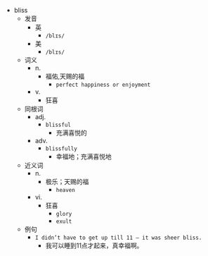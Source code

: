 - bliss
  - 发音
    - 英
      - `/blɪs/`
    - 美
      - `/blɪs/`
  - 词义
    - n.
      - 福佑,天赐的福
        - `perfect happiness or enjoyment`
    - v.
      - 狂喜
  - 同根词
    - adj.
      - `blissful`
        - 充满喜悦的
    - adv.
      - `blissfully`
        - 幸福地；充满喜悦地
  - 近义词
    - n.
      - 极乐；天赐的福
        - `heaven`
    - vi.
      - 狂喜
        - `glory`
        - `exult`
  - 例句
    - `I didn’t have to get up till 11 – it was sheer bliss.`
      - 我可以睡到11点才起来，真幸福啊。

